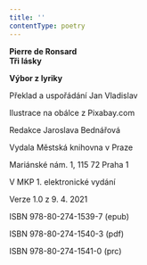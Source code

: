 ```yaml
---
title: ''
contentType: poetry
---
```


<section>

**Pierre de Ronsard  
Tři lásky**

**Výbor z lyriky**

</section>

<section>

Překlad a uspořádání Jan Vladislav

Ilustrace na obálce z Pixabay.com

Redakce Jaroslava Bednářová

</section>

<section>

Vydala Městská knihovna v Praze

Mariánské nám. 1, 115 72 Praha 1

</section>

<section>

V MKP 1. elektronické vydání

Verze 1.0 z 9. 4. 2021

</section>

<section>

ISBN 978-80-274-1539-7 (epub)

ISBN 978-80-274-1540-3 (pdf)

ISBN 978-80-274-1541-0 (prc)

</section>
